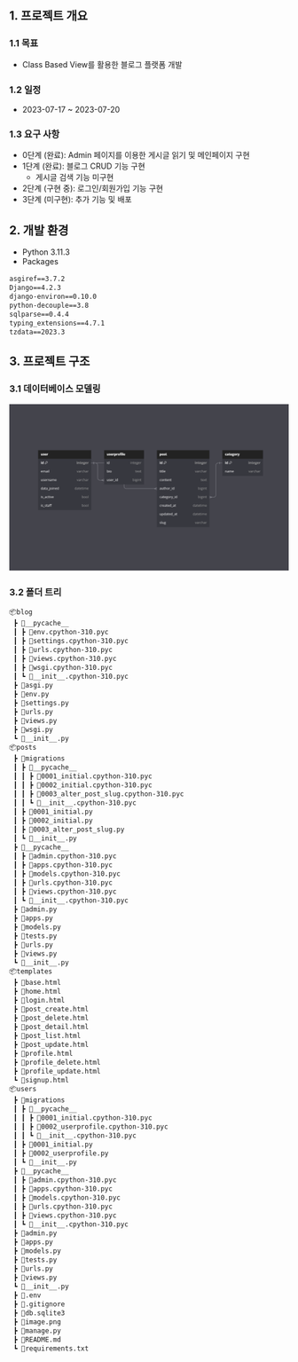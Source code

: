 ## 1. 프로젝트 개요
### 1.1 목표
- Class Based View를 활용한 블로그 플랫폼 개발

### 1.2 일정
- 2023-07-17 ~ 2023-07-20

### 1.3 요구 사항
- 0단계 (완료): Admin 페이지를 이용한 게시글 읽기 및 메인페이지 구현
- 1단계 (완료): 블로그 CRUD 기능 구현
    - 게시글 검색 기능 미구현
- 2단계 (구현 중): 로그인/회원가입 기능 구현
- 3단계 (미구현): 추가 기능 및 배포

## 2. 개발 환경
- Python 3.11.3
- Packages
```
asgiref==3.7.2
Django==4.2.3
django-environ==0.10.0
python-decouple==3.8
sqlparse==0.4.4
typing_extensions==4.7.1
tzdata==2023.3
```

## 3. 프로젝트 구조
### 3.1 데이터베이스 모델링
![Alt text](image.png)

### 3.2 폴더 트리
```
📦blog
 ┣ 📂__pycache__
 ┃ ┣ 📜env.cpython-310.pyc
 ┃ ┣ 📜settings.cpython-310.pyc
 ┃ ┣ 📜urls.cpython-310.pyc
 ┃ ┣ 📜views.cpython-310.pyc
 ┃ ┣ 📜wsgi.cpython-310.pyc
 ┃ ┗ 📜__init__.cpython-310.pyc
 ┣ 📜asgi.py
 ┣ 📜env.py
 ┣ 📜settings.py
 ┣ 📜urls.py
 ┣ 📜views.py
 ┣ 📜wsgi.py
 ┗ 📜__init__.py
📦posts
 ┣ 📂migrations
 ┃ ┣ 📂__pycache__
 ┃ ┃ ┣ 📜0001_initial.cpython-310.pyc
 ┃ ┃ ┣ 📜0002_initial.cpython-310.pyc
 ┃ ┃ ┣ 📜0003_alter_post_slug.cpython-310.pyc
 ┃ ┃ ┗ 📜__init__.cpython-310.pyc
 ┃ ┣ 📜0001_initial.py
 ┃ ┣ 📜0002_initial.py
 ┃ ┣ 📜0003_alter_post_slug.py
 ┃ ┗ 📜__init__.py
 ┣ 📂__pycache__
 ┃ ┣ 📜admin.cpython-310.pyc
 ┃ ┣ 📜apps.cpython-310.pyc
 ┃ ┣ 📜models.cpython-310.pyc
 ┃ ┣ 📜urls.cpython-310.pyc
 ┃ ┣ 📜views.cpython-310.pyc
 ┃ ┗ 📜__init__.cpython-310.pyc
 ┣ 📜admin.py
 ┣ 📜apps.py
 ┣ 📜models.py
 ┣ 📜tests.py
 ┣ 📜urls.py
 ┣ 📜views.py
 ┗ 📜__init__.py
📦templates
 ┣ 📜base.html
 ┣ 📜home.html
 ┣ 📜login.html
 ┣ 📜post_create.html
 ┣ 📜post_delete.html
 ┣ 📜post_detail.html
 ┣ 📜post_list.html
 ┣ 📜post_update.html
 ┣ 📜profile.html
 ┣ 📜profile_delete.html
 ┣ 📜profile_update.html
 ┗ 📜signup.html
📦users
 ┣ 📂migrations
 ┃ ┣ 📂__pycache__
 ┃ ┃ ┣ 📜0001_initial.cpython-310.pyc
 ┃ ┃ ┣ 📜0002_userprofile.cpython-310.pyc
 ┃ ┃ ┗ 📜__init__.cpython-310.pyc
 ┃ ┣ 📜0001_initial.py
 ┃ ┣ 📜0002_userprofile.py
 ┃ ┗ 📜__init__.py
 ┣ 📂__pycache__
 ┃ ┣ 📜admin.cpython-310.pyc
 ┃ ┣ 📜apps.cpython-310.pyc
 ┃ ┣ 📜models.cpython-310.pyc
 ┃ ┣ 📜urls.cpython-310.pyc
 ┃ ┣ 📜views.cpython-310.pyc
 ┃ ┗ 📜__init__.cpython-310.pyc
 ┣ 📜admin.py
 ┣ 📜apps.py
 ┣ 📜models.py
 ┣ 📜tests.py
 ┣ 📜urls.py
 ┣ 📜views.py
 ┗ 📜__init__.py
 ┣ 📜.env
 ┣ 📜.gitignore
 ┣ 📜db.sqlite3
 ┣ 📜image.png
 ┣ 📜manage.py
 ┣ 📜README.md
 ┗ 📜requirements.txt
 ```
